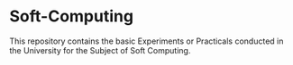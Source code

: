 # Soft-Computing
This repository contains the basic Experiments or Practicals conducted in the University for the Subject of Soft Computing.
